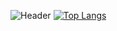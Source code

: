 ![Header](https://media.licdn.com/dms/image/D4E16AQFZn90BG6PECQ/profile-displaybackgroundimage-shrink_350_1400/0/1690643009383?e=1703116800&v=beta&t=nFqSXChPd1Da487-1Q_xuX8saFRIsgvNKHq6pGoXGzw)
[![Top Langs](https://github-readme-stats.vercel.app/api/top-langs/?username=bayaan-nasir)](https://github.com/anuraghazra/github-readme-stats)

